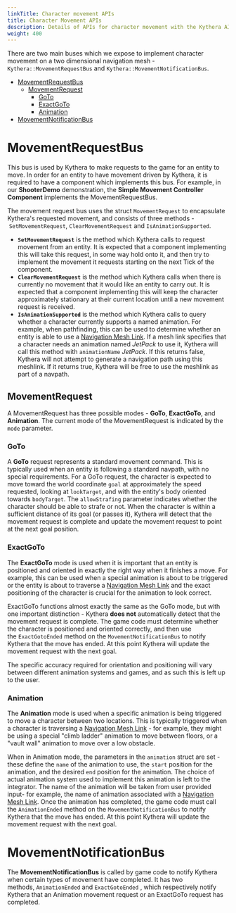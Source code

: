 ```yaml
---
linkTitle: Character movement APIs
title: Character Movement APIs
description: Details of APIs for character movement with the Kythera AI Gem
weight: 400
---
```


There are two main buses which we expose to implement character movement on a two dimensional navigation mesh - `Kythera::MovementRequestBus` and `Kythera::MovementNotificationBus`.

*   [MovementRequestBus](#CharacterMovementAPIs(O3DE)-MovementRequestBus)
    *   [MovementRequest](#CharacterMovementAPIs(O3DE)-MovementRequest)
        *   [GoTo](#CharacterMovementAPIs(O3DE)-GoTo)
        *   [ExactGoTo](#CharacterMovementAPIs(O3DE)-ExactGoTo)
        *   [Animation](#CharacterMovementAPIs(O3DE)-Animation)
*   [MovementNotificationBus](#CharacterMovementAPIs(O3DE)-MovementNotificationBus)

**MovementRequestBus**
======================

This bus is used by Kythera to make requests to the game for an entity to move. In order for an entity to have movement driven by Kythera, it is required to have a component which implements this bus. For example, in our **ShooterDemo** demonstration, the **Simple Movement Controller Component** implements the MovementRequestBus. 

The movement request bus uses the struct `MovementRequest` to encapsulate Kythera's requested movement, and consists of three methods - `SetMovementRequest`, `ClearMovementRequest` and `IsAnimationSupported`.

*   **`SetMovementRequest`** is the method which Kythera calls to request movement from an entity. It is expected that a component implementing this will take this request, in some way hold onto it, and then try to implement the movement it requests starting on the next Tick of the component.
*   **`ClearMovementRequest`** is the method which Kythera calls when there is currently no movement that it would like an entity to carry out. It is expected that a component implementing this will keep the character approximately stationary at their current location until a new movement request is received. 
*   **`IsAnimationSupported`** is the method which Kythera calls to query whether a character currently supports a named animation. For example, when pathfinding, this can be used to determine whether an entity is able to use a [Navigation Mesh Link](https://kythera.atlassian.net/wiki/spaces/KYTDOC/pages/641531905/Navigation+Objects+in+Lumberyard). If a mesh link specifies that a character needs an animation named _JetPack_ to use it, Kythera will call this method with `animationName` _JetPack_. If this returns false, Kythera will not attempt to generate a navigation path using this meshlink. If it returns true, Kythera will be free to use the meshlink as part of a navpath. 

**MovementRequest**
-------------------

A MovementRequest has three possible modes - **GoTo**, **ExactGoTo**, and **Animation**. The current mode of the MovementRequest is indicated by the `mode` parameter.

### **GoTo**

A **GoTo** request represents a standard movement command. This is typically used when an entity is following a standard navpath, with no special requirements. For a GoTo request, the character is expected to move toward the world coordinate `goal` at approximately the speed requested, looking at `lookTarget`, and with the entity's body oriented towards `bodyTarget`. The `allowStrafing` parameter indicates whether the character should be able to strafe or not. When the character is within a sufficient distance of its goal (or passes it), Kythera will detect that the movement request is complete and update the movement request to point at the next goal position. 

### **ExactGoTo**

The **ExactGoTo** mode is used when it is important that an entity is positioned and oriented in exactly the right way when it finishes a move. For example, this can be used when a special animation is about to be triggered or the entity is about to traverse a [Navigation Mesh Link](https://kythera.atlassian.net/wiki/spaces/KYTDOC/pages/641531905/Navigation+Objects+in+Lumberyard) and the exact positioning of the character is crucial for the animation to look correct.

ExactGoTo functions almost exactly the same as the GoTo mode, but with one important distinction - Kythera **does not** automatically detect that the movement request is complete. The game code must determine whether the character is positioned and oriented correctly, and then use the `ExactGotoEnded` method on the `MovementNotificationBus` to notify Kythera that the move has ended. At this point Kythera will update the movement request with the next goal.

The specific accuracy required for orientation and positioning will vary between different animation systems and games, and as such this is left up to the user.

### **Animation**

The **Animation** mode is used when a specific animation is being triggered to move a character between two locations. This is typically triggered when a character is traversing a [Navigation Mesh Link](https://kythera.atlassian.net/wiki/spaces/KYTDOC/pages/641531905/Navigation+Objects+in+Lumberyard) - for example, they might be using a special "climb ladder" animation to move between floors, or a "vault wall" animation to move over a low obstacle.

When in Animation mode, the parameters in the `animation` struct are set - these define the `name` of the animation to use, the `start` position for the animation, and the desired `end` position for the animation. The choice of actual animation system used to implement this animation is left to the integrator. The name of the animation will be taken from user provided input- for example, the name of animation associated with a [Navigation Mesh Link](https://kythera.atlassian.net/wiki/spaces/KYTDOC/pages/641531905/Navigation+Objects+in+Lumberyard). Once the animation has completed, the game code must call the `AnimationEnded` method on the `MovementNotificationBus` to notify Kythera that the move has ended. At this point Kythera will update the movement request with the next goal. 

  

**MovementNotificationBus**
===========================

The **MovementNotificationBus** is called by game code to notify Kythera when certain types of movement have completed. It has two methods, `AnimationEnded` and `ExactGotoEnded` , which respectively notify Kythera that an Animation movement request or an ExactGoTo request has completed.